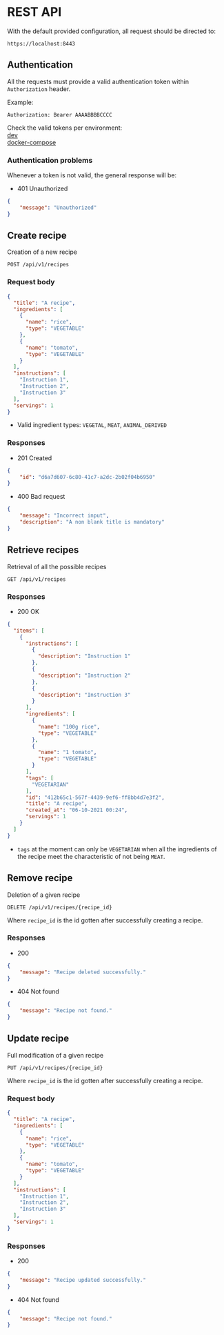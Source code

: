 # REST API
With the default provided configuration, all request should be directed to:
```
https://localhost:8443
```

## Authentication
All the requests must provide a valid authentication token within `Authorization` header.

Example:
```
Authorization: Bearer AAAABBBBCCCC
```

Check the valid tokens per environment:  
[dev](../src/main/resources/application-dev.yml)  
[docker-compose](../docker/docker-compose.yml)

### Authentication problems
Whenever a token is not valid, the general response will be:
- 401 Unauthorized
```json
{
    "message": "Unauthorized"
}
```

## Create recipe
Creation of a new recipe

`POST /api/v1/recipes`

### Request body
```json
{
  "title": "A recipe",
  "ingredients": [
    {
      "name": "rice",
      "type": "VEGETABLE"
    },
    {
      "name": "tomato",
      "type": "VEGETABLE"
    }
  ],
  "instructions": [
    "Instruction 1",
    "Instruction 2",
    "Instruction 3"
  ],
  "servings": 1
}
```
- Valid ingredient types: `VEGETAL`, `MEAT`, `ANIMAL_DERIVED`

### Responses
- 201 Created  
```json
{
    "id": "d6a7d607-6c80-41c7-a2dc-2b02f04b6950"
}
```
- 400 Bad request
```json
{
    "message": "Incorrect input",
    "description": "A non blank title is mandatory"
}
```

## Retrieve recipes
Retrieval of all the possible recipes

`GET /api/v1/recipes`

### Responses
- 200 OK
```json
{
  "items": [
    {
      "instructions": [
        {
          "description": "Instruction 1"
        },
        {
          "description": "Instruction 2"
        },
        {
          "description": "Instruction 3"
        }
      ],
      "ingredients": [
        {
          "name": "100g rice",
          "type": "VEGETABLE"
        },
        {
          "name": "1 tomato",
          "type": "VEGETABLE"
        }
      ],
      "tags": [
        "VEGETARIAN"
      ],
      "id": "412b65c1-567f-4439-9ef6-ff8bb4d7e3f2",
      "title": "A recipe",
      "created_at": "06-10-2021 00:24",
      "servings": 1
    }
  ]
}
```
- `tags` at the moment can only be `VEGETARIAN` when all the ingredients of the recipe meet the characteristic of not being `MEAT`.

## Remove recipe
Deletion of a given recipe

`DELETE /api/v1/recipes/{recipe_id}`

Where `recipe_id` is the id gotten after successfully creating a recipe.

### Responses
- 200
```json
{
    "message": "Recipe deleted successfully."
}
```
- 404 Not found
```json
{
    "message": "Recipe not found."
}
```
## Update recipe
Full modification of a given recipe

`PUT /api/v1/recipes/{recipe_id}`

Where `recipe_id` is the id gotten after successfully creating a recipe.

### Request body

```json
{
  "title": "A recipe",
  "ingredients": [
    {
      "name": "rice",
      "type": "VEGETABLE"
    },
    {
      "name": "tomato",
      "type": "VEGETABLE"
    }
  ],
  "instructions": [
    "Instruction 1",
    "Instruction 2",
    "Instruction 3"
  ],
  "servings": 1
}
```

### Responses
- 200
```json
{
    "message": "Recipe updated successfully."
}
```
- 404 Not found
```json
{
    "message": "Recipe not found."
}
```